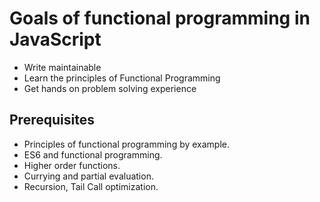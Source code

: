 # Goals of functional programming in JavaScript

- Write maintainable
- Learn the principles of Functional Programming
- Get hands on problem solving experience

## Prerequisites

- Principles of functional programming by example.
- ES6 and functional programming.
- Higher order functions.
- Currying and partial evaluation.
- Recursion, Tail Call optimization.
